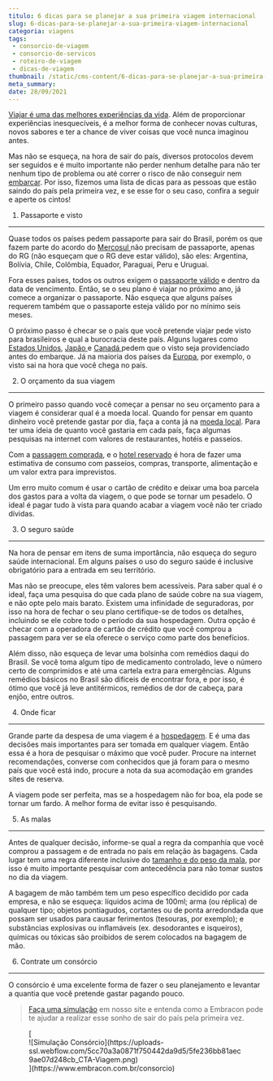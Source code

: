 ```yaml
---
titulo: 6 dicas para se planejar a sua primeira viagem internacional
slug: 6-dicas-para-se-planejar-a-sua-primeira-viagem-internacional
categoria: viagens
tags:
 - consorcio-de-viagem
 - consorcio-de-servicos
 - roteiro-de-viagem
 - dicas-de-viagem
thumbnail: /static/cms-content/6-dicas-para-se-planejar-a-sua-primeira-viagem-internacional.jpg
meta_summary: 
date: 28/09/2021
---
```

[Viajar é uma das melhores experiências da vida](https://www.embracon.com.br/blog/viagem-economica-confira-nossas-dicas-para-viajar-com-pouco-dinheiro). Além de proporcionar experiências inesquecíveis, é a melhor forma de conhecer novas culturas, novos sabores e ter a chance de viver coisas que você nunca imaginou antes.

Mas não se esqueça, na hora de sair do país, diversos protocolos devem ser seguidos e é muito importante não perder nenhum detalhe para não ter nenhum tipo de problema ou até correr o risco de não conseguir nem [embarcar](https://www.embracon.com.br/blog/quer-saber-como-organizar-uma-viagem-aqui-esta-o-passo-a-passo). Por isso, fizemos uma lista de dicas para as pessoas que estão saindo do país pela primeira vez, e se esse for o seu caso, confira a seguir e aperte os cintos!

 1. Passaporte e visto
----------------------

Quase todos os países pedem passaporte para sair do Brasil, porém os que fazem parte do acordo do [Mercosul ](https://www.embracon.com.br/blog/os-melhores-destinos-de-viagem-na-america-do-sul)não precisam de passaporte, apenas do RG (não esqueçam que o RG deve estar válido), são eles: Argentina, Bolívia, Chile, Colômbia, Equador, Paraguai, Peru e Uruguai.

Fora esses países, todos os outros exigem o [passaporte válido](https://www.embracon.com.br/blog/3-dicas-para-passar-na-imigracao-de-qualquer-pais-sem-problemas) e dentro da data de vencimento. Então, se o seu plano é viajar no próximo ano, já comece a organizar o passaporte. Não esqueça que alguns países requerem também que o passaporte esteja válido por no mínimo seis meses.

O próximo passo é checar se o país que você pretende viajar pede visto para brasileiros e qual a burocracia deste país. Alguns lugares como [Estados Unidos](https://www.embracon.com.br/blog/quais-as-maiores-vantagens-de-fazer-intercambio-nos-eua), [Japão ](https://www.embracon.com.br/blog/o-que-voce-precisa-saber-antes-de-viajar-para-toquio)e [Canadá ](https://www.embracon.com.br/blog/entenda-as-vantagens-de-fazer-um-intercambio-no-canada)pedem que o visto seja providenciado antes do embarque. Já na maioria dos países da [Europa](https://www.embracon.com.br/blog/as-principais-dicas-de-como-planejar-suas-ferias-para-a-europa), por exemplo, o visto sai na hora que você chega no país.

 2. O orçamento da sua viagem 
------------------------------

O primeiro passo quando você começar a pensar no seu orçamento para a viagem é considerar qual é a moeda local. Quando for pensar em quanto dinheiro você pretende gastar por dia, faça a conta já na [moeda local](https://www.embracon.com.br/blog/entenda-como-a-variacao-da-moeda-estrangeira-pode-impactar-sua-vida). Para ter uma ideia de quanto você gastaria em cada país, faça algumas pesquisas na internet com valores de restaurantes, hotéis e passeios.

Com a [passagem comprada](https://www.embracon.com.br/blog/7-dicas-de-como-economizar-na-passagem-de-aviao), e o [hotel reservado](https://www.embracon.com.br/blog/como-fazer-uma-reserva-de-hotel-sem-erros) é hora de fazer uma estimativa de consumo com passeios, compras, transporte, alimentação e um valor extra para imprevistos.

Um erro muito comum é usar o cartão de crédito e deixar uma boa parcela dos gastos para a volta da viagem, o que pode se tornar um pesadelo. O ideal é pagar tudo à vista para quando acabar a viagem você não ter criado dívidas.

 3. O seguro saúde
------------------

Na hora de pensar em itens de suma importância, não esqueça do seguro saúde internacional. Em alguns países o uso do seguro saúde é inclusive obrigatório para a entrada em seu território.

Mas não se preocupe, eles têm valores bem acessíveis. Para saber qual é o ideal, faça uma pesquisa do que cada plano de saúde cobre na sua viagem, e não opte pelo mais barato. Existem uma infinidade de seguradoras, por isso na hora de fechar o seu plano certifique-se de todos os detalhes, incluindo se ele cobre todo o período da sua hospedagem. Outra opção é checar com a operadora de cartão de crédito que você comprou a passagem para ver se ela oferece o serviço como parte dos benefícios.

Além disso, não esqueça de levar uma bolsinha com remédios daqui do Brasil. Se você toma algum tipo de medicamento controlado, leve o número certo de comprimidos e até uma cartela extra para emergências. Alguns remédios básicos no Brasil são difíceis de encontrar fora, e por isso, é ótimo que você já leve antitérmicos, remédios de dor de cabeça, para enjôo, entre outros.

 4. Onde ficar
--------------

Grande parte da despesa de uma viagem é a [hospedagem](https://www.embracon.com.br/blog/entenda-como-escolher-um-bom-hotel-para-viagens-em-familia). E é uma das decisões mais importantes para ser tomada em qualquer viagem. Então essa é a hora de pesquisar o máximo que você puder. Procure na internet recomendações, converse com conhecidos que já foram para o mesmo país que você está indo, procure a nota da sua acomodação em grandes sites de reserva.

A viagem pode ser perfeita, mas se a hospedagem não for boa, ela pode se tornar um fardo. A melhor forma de evitar isso é pesquisando.

 5. As malas
------------

Antes de qualquer decisão, informe-se qual a regra da companhia que você comprou a passagem e de entrada no país em relação às bagagens. Cada lugar tem uma regra diferente inclusive do [tamanho e do peso da mala](https://www.embracon.com.br/blog/saiba-o-que-levar-na-sua-proxima-viagem), por isso é muito importante pesquisar com antecedência para não tomar sustos no dia da viagem.

A bagagem de mão também tem um peso específico decidido por cada empresa, e não se esqueça: líquidos acima de 100ml; arma (ou réplica) de qualquer tipo; objetos pontiagudos, cortantes ou de ponta arredondada que possam ser usados para causar ferimentos (tesouras, por exemplo); e substâncias explosivas ou inﬂamáveis (ex. desodorantes e isqueiros), químicas ou tóxicas são proibidos de serem colocados na bagagem de mão.

 6. Contrate um consórcio 
--------------------------

O consórcio é uma excelente forma de fazer o seu planejamento e levantar a quantia que você pretende gastar pagando pouco.

> [Faça uma simulação](https://www.embracon.com.br/consorcio) em nosso site e entenda como a Embracon pode te ajudar a realizar esse sonho de sair do país pela primeira vez.

<figure class="w-richtext-figure-type-image w-richtext-align-center">[<div>![Simulação Consórcio](https://uploads-ssl.webflow.com/5cc70a3a0871f750442da9d5/5fe236bb81aec9ae07d248cb_CTA-Viagem.png)</div>](https://www.embracon.com.br/consorcio)</figure>
